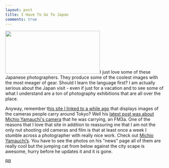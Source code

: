 ```yaml
---
layout: post
title: I Have To Go To Japan
comments: true
---
```

<a rel="prettyPhoto" href="http://photo.rwboyer.com/wp-content/uploads/2010/08/DSC_1019-Version-3.jpg"><img class="alignleft size-medium wp-image-2150" title="DSC_1019 - Version 3" src="http://photo.rwboyer.com/wp-content/uploads/2010/08/DSC_1019-Version-3-300x136.jpg" alt="" width="300" height="136" /></a>I just love some of these Japanese photographers. They produce some of the coolest images with the most meager of gear. Should I learn the language first? I am actually serious about the Japan visit - even if just for a vacation and to see some of what I understand are a ton of photography exhibitions that are all over the place.

Anyway, remember t<a href="http://tokyocamerastyle.com/">his site I linked to a while ago</a> that displays images of the cameras people carry around Tokyo? Well his <a href="http://tokyocamerastyle.com/post/956904367/fukagawa-detail-of-michio-yamauchis-nikon-fm3a">latest post was about Michio Yamauchi's camera</a> that he was carrying, an FM3a. One of the reasons that I love that site in addition to reassuring me that I am not the only nut shooting old cameras and film is that at least once a week I stumble across a photographer with really nice work. Check out <a href="http://www.yamauchi-michio.com/">Michio Yamauchi’s</a>. You have to see the photos on his "news" page all of them are really cool but the jumping cat from below against the city scape is awesome, hurry before he updates it and it is gone.

RB